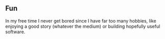 ## Fun

In my free time I never get bored since I have far too many hobbies, like
enjoying a good story (whatever the medium) or building hopefully useful
software.
